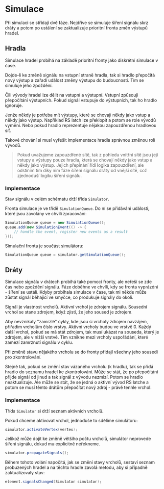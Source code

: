 Simulace
========

Při simulaci se střídají dvě fáze. Nejdříve se simuluje šíření signálu skrz
dráty a potom po ustálení se zaktualizuje prioritní fronta změn výstupů hradel.


Hradla
------

Simulace hradel probíhá na základě prioritní fronty jako diskrétní simulace v čase.

Dojde-li ke změně signálu na vstupní straně hradla, tak si hradlo přepočítá nový výstup
a zařadí událost změny výstupu do budoucnosti. Tím se simuluje jeho zpoždění.

Čili vývody hradel lze dělit na vstupní a výstupní. Vstupní způsoují přepočítání výstupních.
Pokud signál vstupuje do výstupních, tak ho hradlo ignoruje.

Jenže někdy je potřeba mít výstupy, které se chovají někdy jako vstup a někdy jako výstup.
Například RS latch lze překlopit a potom se role vývodů vymění. Nebo pokud hradlo reprezentuje
nějakou zapouzdřenou hradlovou síť.

Takové chování si musí vyřešit implementace hradla správnou změnou rolí vývodů.

> Pokud uvažujeme zapouzdřené sítě, tak z pohledu vnitřní sítě jsou její vstupy a výstupy
pouze hradla, která se chovají někdy jako vstup a někdy jako výstup. Jejich přepínání
řídí logika zapouzdření, ale odstíním tím díky nim fáze šíření signálu dráty od vnější sítě,
což zjednoduší logiku šíření signálu.


### Implementace

Stav signálu v celém schématu drží třída `Simulator`.

Fronta simulace je ve třídě `SimulationQueue`. Do ní se přidávání události,
které jsou zavolány ve chvíli zpracování:

```java
SimulationQueue queue = new SimulationQueue();
queue.add(new SimulationEvent(() -> {
    // handle the event, register new events as a result
}));
```

Simulační fronta je součást simulátoru:

```java
SimulationQueue queue = simulator.getSimulationQueue();
```


Dráty
-----

Simulace signálu v drátech probíhá také pomocí fronty, ale neřeší se zde čas
nebo zpoždění signálu. Fáze doběhne ve chvíli, kdy se fronta vyprázdní - šíření
se ustálí. Kdyby probíhala simulace v čase, tak mi někde může zůstat signál běhající
ve smyčce, co produkuje signály do okolí.

Signál je vlastnost vrcholů. Aktivní vrchol je zdrojem signálu. Sousední vrchol se
stane zdrojem, když zjistí, že jeho soused je zdrojem.

Aby nevznikaly "zamrzlé" cykly, kde jsou si vrcholy zdrojem navzájem, přiřadím vrcholům
číslo vrstvy. Aktivní vrcholy budou ve vrstvě 0. Každý další vrchol, pokud se má stát zdrojem,
tak musí ukázat na souseda, který je zdrojem, ale v nižší vrstvě. Tím vznikne mezi
vrcholy uspořádání, které zamezí zamrznutí signálu v cyklu.

Při změně stavu nějakého vrcholu se do fronty přidají všechny jeho sousedi pro zkontrolování.

Stejně tak, pokud se změní stav vázaného vrcholu (k hradlu), tak se přidá hradlo do seznamu
hradel ke zkontrolování. Může se stát, že po přepočítání přijde signál od jinud a tak signál
z vývodu nezmizí. Potom se hradlo neaktualizuje. Ale může se stát, že se jedná o aktivní
vývod RS latche a potom se musí těmto drátům přepočítat nový zdroj - právě tenhle vrchol. 


### Implementace

Třída `Simulator` si drží seznam aktivních vrcholů.

Pokud chceme aktivovat vrchol, jednoduše to sdělíme simulátoru:

```java
simulator.activateVertex(vertex);
```

Jelikož může dojít ke změně většího počtu vrcholů, simulátor neprovede
šíření signálu, dokud mu explicitně neřekneme.

```java
simulator.propagateSignals();
```

Během tohoto volání napočítá, jak se změní stavy vrcholů, sestaví seznam probuzených hradel
a na těchto hradle zavolá metodu, aby si případně zaktualizovaly stav:

```java
element.signalsChanged(Simulator simulator);
```
